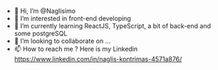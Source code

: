 - 👋 Hi, I’m @Naglisimo
- 👀 I’m interested in front-end developing
- 🌱 I’m currently learning ReactJS, TypeScript, a bit of back-end and some postgreSQL
- 💞️ I’m looking to collaborate on ...
- 📫 How to reach me ? Here is my Linkedin https://www.linkedin.com/in/naglis-kontrimas-4571a876/

<!---
Naglisimo/Naglisimo is a ✨ special ✨ repository because its `README.md` (this file) appears on your GitHub profile.
You can click the Preview link to take a look at your changes.
--->
